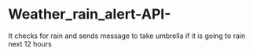 # Weather_rain_alert-API-
It checks for rain and sends message to take umbrella if it is going to rain next 12 hours
